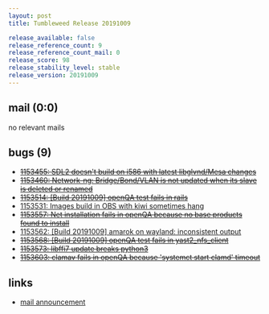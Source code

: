 ```yaml
---
layout: post
title: Tumbleweed Release 20191009

release_available: false
release_reference_count: 9
release_reference_count_mail: 0
release_score: 98
release_stability_level: stable
release_version: 20191009
---
```


## mail (0:0)

no relevant mails

## bugs (9)

<!--more-->

- ~~[1153455: SDL2 doesn't build on i586 with latest libglvnd/Mesa changes](https://bugzilla.opensuse.org/show_bug.cgi?id=1153455)~~
- ~~[1153460: Network-ng: Bridge/Bond/VLAN is not updated when its slave is deleted or renamed](https://bugzilla.opensuse.org/show_bug.cgi?id=1153460)~~
- ~~[1153514: \[Build 20191009\] openQA test fails in rails](https://bugzilla.opensuse.org/show_bug.cgi?id=1153514)~~
- [1153531: Images build in OBS with kiwi sometimes hang](https://bugzilla.opensuse.org/show_bug.cgi?id=1153531)
- ~~[1153557: Net installation fails in openQA because no base products found to install](https://bugzilla.opensuse.org/show_bug.cgi?id=1153557)~~
- [1153562: \[Build 20191009\] amarok on wayland: inconsistent output](https://bugzilla.opensuse.org/show_bug.cgi?id=1153562)
- ~~[1153568: \[Build 20191009\] openQA test fails in yast2_nfs_client](https://bugzilla.opensuse.org/show_bug.cgi?id=1153568)~~
- ~~[1153573: libffi7 update breaks python3](https://bugzilla.opensuse.org/show_bug.cgi?id=1153573)~~
- ~~[1153603: clamav fails in openQA because 'systemct start clamd' timeout](https://bugzilla.opensuse.org/show_bug.cgi?id=1153603)~~



## links

- [mail announcement](https://lists.opensuse.org/opensuse-factory/2019-10/msg00080.html)
